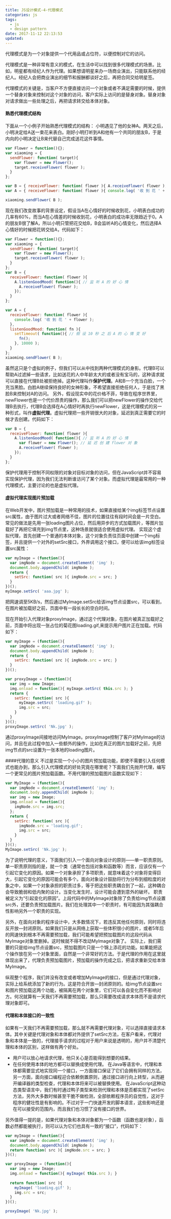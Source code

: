 ```yaml
---
title: JS设计模式-4-代理模式
categories: js
tags:
  - js
  - design pattern
date: 2017-11-12 22:13:53
updated:
---
```


代理模式是为一个对象提供一个代用品或占位符，以便控制对它的访问。

代理模式是一种非常有意义的模式，在生活中可以找到很多代理模式的场景。比如，明星都有经纪人作为代理。如果想请明星来办一场商业演出，只能联系他的经纪人。经纪人会把商业演出的细节和报酬都谈好之后，再把合同交给明星签。

代理模式的关键是，当客户不方便直接访问一个对象或者不满足需要的时候，提供一个替身对象来控制对这个对象的访问，客户实际上访问的是替身对象。替身对象对请求做出一些处理之后，再把请求转交给本体对象。

#### 熟悉代理模式结构
下面从一个小例子开始熟悉代理模式的结构：
小明遇见了他的女神A。两天之后，小明决定给A送一束花来表白。刚好小明打听到A和他有一个共同的朋友B，于是内向的小明决定让B来代替自己完成送花这件事情。
```js
var Flower = function(){}; 
var xiaoming = { 
  sendFlower: function( target){ 
    var flower = new Flower(); 
    target.receiveFlower( flower ); 
  } 
}; 

var B = { receiveFlower: function( flower ){ A.receiveFlower( flower ); } }; 
var A = { receiveFlower: function( flower ){ console.log( '收 到 花 ' + flower ); } }; 

xiaoming.sendFlower( B );
```
现在我们改变故事的背景设定，假设当A在心情好的时候收到花，小明表白成功的几率有60%，而当A在心情差的时候收到花，小明表白的成功率无限趋近于0。A的朋友B很了解A，所以小明只管把花交给B，B会监听A的心情变化，然后选择A心情好的时候把花转交给A，代码如下：
```js
var Flower = function(){}; 
var xiaoming = { 
  sendFlower: function( target){ 
    var flower = new Flower(); 
    target.receiveFlower( flower ); 
  } 
}; 
var B = { 
  receiveFlower: function( flower ){ 
    A.listenGoodMood( function(){ // 监 听 A 的 好 心 情 
      A.receiveFlower( flower ); 
    }); 
  } 
}; 

var A = { 
  receiveFlower: function( flower ){ 
    console.log( '收 到 花 ' + flower ); 
  }, 
  listenGoodMood: function( fn ){ 
    setTimeout( function(){ // 假 设 10 秒 之 后 A 的 心 情 变 好 
      fn(); 
    }, 10000 ); 
  } 
}; 
xiaoming.sendFlower( B );
```
虽然这只是个虚拟的例子，但我们可以从中找到两种代理模式的身影。代理B可以帮助A过滤掉一些请求，比如送花的人中年龄太大的或者没有宝马的，这种请求就可以直接在代理B处被拒绝掉。这种代理叫作**保护代理**。A和B一个充当白脸，一个充当黑脸。白脸A继续保持良好的女神形象，不希望直接拒绝任何人，于是找了黑脸B来控制对A的访问。
另外，假设现实中的花价格不菲，导致在程序世界里，newFlower也是一个代价昂贵的操作，那么我们可以把newFlower的操作交给代理B去执行，代理B会选择在A心情好时再执行newFlower，这是代理模式的另一种形式，叫作**虚拟代理**。虚拟代理把一些开销很大的对象，延迟到真正需要它的时候才去创建。代码如下：
```js
var B = { 
  receiveFlower: function( flower ){ 
    A.listenGoodMood( function(){ // 监 听 A 的 好 心 情
      var flower = new Flower(); // 延 迟 创 建 flower 对 象 
      A.receiveFlower( flower ); 
    }); 
  }
};
```
保护代理用于控制不同权限的对象对目标对象的访问，但在JavaScript并不容易实现保护代理，因为我们无法判断谁访问了某个对象。而虚拟代理是最常用的一种代理模式，主要讨论的也是虚拟代理。

#### 虚拟代理实现图片预加载
在Web开发中，图片预加载是一种常用的技术，如果直接给某个img标签节点设置src属性，由于图片过大或者网络不佳，图片的位置往往有段时间会是一片空白。常见的做法是先用一张loading图片占位，然后用异步的方式加载图片，等图片加载好了再把它填充到img节点里，这种场景就很适合使用虚拟代理。
实现这个虚拟代理，首先创建一个普通的本体对象，这个对象负责往页面中创建一个img标签，并且提供一个对外的setSrc接口，外界调用这个接口，便可以给该img标签设置src属性：
```js
var myImage = (function(){ 
  var imgNode = document.createElement( 'img' ); 
  document.body.appendChild( imgNode ); 
  return { 
    setSrc: function( src ){ imgNode.src = src; } 
  } 
})(); 
myImage.setSrc( 'aaa.jpg' );
```
把网速调至5KB/s，然后通过MyImage.setSrc给该img节点设置src，可以看到，在图片被加载好之前，页面中有一段长长的空白时间。

现在开始引入代理对象proxyImage，通过这个代理对象，在图片被真正加载好之前，页面中将出现一张占位的菊花图loading.gif,来提示用户图片正在加载。代码如下：
```js
var myImage = (function(){ 
  var imgNode = document.createElement( 'img' ); 
  document.body.appendChild( imgNode );
  return { 
    setSrc: function( src ){ imgNode.src = src; } 
  } 
})(); 

var proxyImage = (function(){ 
  var img = new Image; 
  img.onload = function(){ myImage.setSrc( this.src ); } 
  return { 
    setSrc: function( src ){ 
      myImage.setSrc( 'loading.gif' ); 
      img.src = src; 
    } 
  } 
})(); 
proxyImage.setSrc( 'Nk.jpg' );
```
通过proxyImage间接地访问MyImage。proxyImage控制了客户对MyImage的访问，并且在此过程中加入一些额外的操作，比如在真正的图片加载好之前，先把img节点的src设置为一张本地的loading图片。

####代理的意义
不过是实现一个小小的图片预加载功能，即使不需要引入任何模式也能办到，那么引入代理模式的好处究竟在哪里呢？下面我们先抛开代理，编写一个更常见的图片预加载函数。不用代理的预加载图片函数实现如下：
```js
var MyImage = (function(){ 
  var imgNode = document.createElement( 'img' ); 
  document.body.appendChild( imgNode ); 
  var img = new Image; 
  img.onload = function(){ 
    imgNode.src = img.src; 
  }; 
  return { 
    setSrc: function( src ){ 
      imgNode.src = 'loading.gif'; 
      img.src = src; 
    }
  } 
})(); 
MyImage.setSrc( 'Nk.jpg' );
```
为了说明代理的意义，下面我们引入一个面向对象设计的原则——单一职责原则。单一职责原则指的是，就一个类（通常也包括对象和函数等）而言，应该仅有一个引起它变化的原因。如果一个对象承担了多项职责，就意味着这个对象将变得巨大，引起它变化的原因可能会有多个。面向对象设计鼓励将行为分布到细粒度的对象之中，如果一个对象承担的职责过多，等于把这些职责耦合到了一起，这种耦合会导致脆弱和低内聚的设计。当变化发生时，设计可能会遭到意外的破坏。
职责被定义为“引起变化的原因”。上段代码中的MyImage对象除了负责给img节点设置src外，还要负责预加载图片。我们在处理其中一个职责时，有可能因为其强耦合性影响另外一个职责的实现。

另外，在面向对象的程序设计中，大多数情况下，若违反其他任何原则，同时将违反开放—封闭原则。如果我们只是从网络上获取一些体积很小的图片，或者5年后的网速快到根本不再需要预加载，我们可能希望把预加载图片的这段代码从MyImage对象里删掉。这时候就不得不改动MyImage对象了。
实际上，我们需要的只是给img节点设置src，预加载图片只是一个锦上添花的功能。如果能把这个操作放在另一个对象里面，自然是一个非常好的方法。于是代理的作用在这里就体现出来了，代理负责预加载图片，预加载的操作完成之后，把请求重新交给本体MyImage。

纵观整个程序，我们并没有改变或者增加MyImage的接口，但是通过代理对象，实际上给系统添加了新的行为。这是符合开放—封闭原则的。给img节点设置src和图片预加载这两个功能，被隔离在两个对象里，它们可以各自变化而不影响对方。何况就算有一天我们不再需要预加载，那么只需要改成请求本体而不是请求代理对象即可。
#### 代理和本体接口的一致性
如果有一天我们不再需要预加载，那么就不再需要代理对象，可以选择直接请求本体。其中关键是代理对象和本体都对外提供了setSrc方法，在客户看来，代理对象和本体是一致的，代理接手请求的过程对于用户来说是透明的，用户并不清楚代理和本体的区别，这样做有两个好处。
- 用户可以放心地请求代理，他只关心是否能得到想要的结果。
- 在任何使用本体的地方都可以替换成使用代理。
在Java等语言中，代理和本体都需要显式地实现同一个接口，一方面接口保证了它们会拥有同样的方法，另一方面，面向接口编程迎合依赖倒置原则，通过接口进行向上转型，从而避开编译器的类型检查，代理和本体将来可以被替换使用。
在JavaScript这种动态类型语言中，我们有时通过鸭子类型来检测代理和本体是否都实现了setSrc方法，另外大多数时候甚至干脆不做检测，全部依赖程序员的自觉性，这对于程序的健壮性是有影响的。不过对于一门快速开发的脚本语言，这些影响还是在可以接受的范围内，而且我们也习惯了没有接口的世界。

另外值得一提的是，如果代理对象和本体对象都为一个函数（函数也是对象），函数必然都能被执行，则可以认为它们也具有一致的“接口”，代码如下：
```js
var myImage = (function(){ 
  var imgNode = document.createElement( 'img' ); 
  document.body.appendChild( imgNode ); 
  return function( src ){ imgNode.src = src; } 
})(); 

var proxyImage = (function(){ 
  var img = new Image; 
  img.onload = function(){ myImage( this.src ); } 
  
  return function( src ){ 
    myImage( 'loading.gif' );
    img.src = src; 
  } 
})(); 

proxyImage( 'Nk.jpg' );
```
